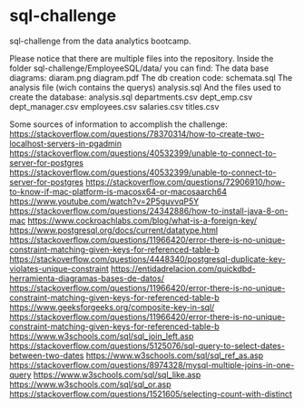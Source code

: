 # sql-challenge
sql-challenge from the data analytics bootcamp.

Please notice that there are multiple files into the repository. Inside the folder sql-challenge/EmployeeSQL/data/ you can find:
  The data base diagrams: 
      diaram.png
      diagram.pdf
  The db creation code: 
      schemata.sql
  The analysis file (wich contains the querys) 
      analysis.sql
  And the files used to create the database: 
      analysis.sql
      departments.csv
      dept_emp.csv
      dept_manager.csv
      employees.csv
      salaries.csv
      titles.csv


Some sources of information to accomplish the challenge: 
https://stackoverflow.com/questions/78370314/how-to-create-two-localhost-servers-in-pgadmin
https://stackoverflow.com/questions/40532399/unable-to-connect-to-server-for-postgres
https://stackoverflow.com/questions/40532399/unable-to-connect-to-server-for-postgres
https://stackoverflow.com/questions/72906910/how-to-know-if-mac-platform-is-macosx64-or-macosaarch64
https://www.youtube.com/watch?v=2P5guvvqP5Y
https://stackoverflow.com/questions/24342886/how-to-install-java-8-on-mac
https://www.cockroachlabs.com/blog/what-is-a-foreign-key/
https://www.postgresql.org/docs/current/datatype.html
https://stackoverflow.com/questions/11966420/error-there-is-no-unique-constraint-matching-given-keys-for-referenced-table-b
https://stackoverflow.com/questions/4448340/postgresql-duplicate-key-violates-unique-constraint
https://entidadrelacion.com/quickdbd-herramienta-diagramas-bases-de-datos/
https://stackoverflow.com/questions/11966420/error-there-is-no-unique-constraint-matching-given-keys-for-referenced-table-b
https://www.geeksforgeeks.org/composite-key-in-sql/
https://stackoverflow.com/questions/11966420/error-there-is-no-unique-constraint-matching-given-keys-for-referenced-table-b
https://www.w3schools.com/sql/sql_join_left.asp
https://stackoverflow.com/questions/5125076/sql-query-to-select-dates-between-two-dates
https://www.w3schools.com/sql/sql_ref_as.asp
https://stackoverflow.com/questions/8974328/mysql-multiple-joins-in-one-query
https://www.w3schools.com/sql/sql_like.asp
https://www.w3schools.com/sql/sql_or.asp
https://stackoverflow.com/questions/1521605/selecting-count-with-distinct
    
